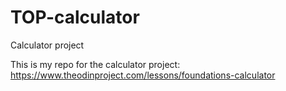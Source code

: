 # TOP-calculator
Calculator project

This is my repo for the calculator project: https://www.theodinproject.com/lessons/foundations-calculator 
